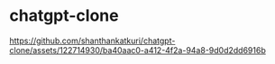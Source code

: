 # chatgpt-clone

https://github.com/shanthankatkuri/chatgpt-clone/assets/122714930/ba40aac0-a412-4f2a-94a8-9d0d2dd6916b

